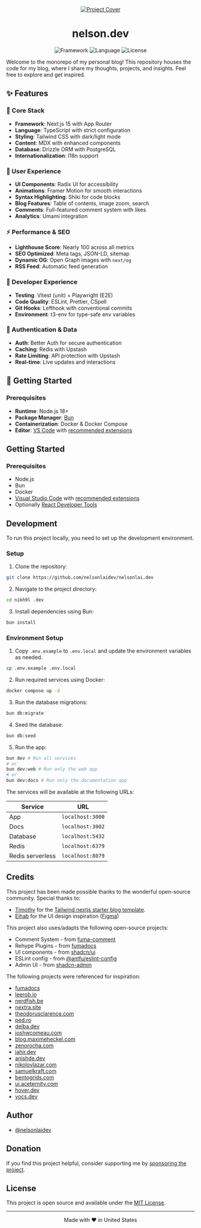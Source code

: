 <div align="center">
  <a href="https://nelsonlai.dev">
    <picture>
      <source media="(prefers-color-scheme: dark)" srcset="apps/web/public/images/dark-header.png">
      <img alt="Project Cover" src="apps/web/public/images/light-header.png">
    </picture>
  </a>

  <h1 align="center">
    nelson.dev
  </h1>

  <img src="https://img.shields.io/badge/Next.js-000000.svg?style=for-the-badge&logo=Next.js&labelColor=000" alt="Framework" />
  <img src="https://img.shields.io/github/languages/top/nelsonlaidev/nelsonlai.dev?style=for-the-badge&labelColor=000" alt="Language" />
  <img src="https://img.shields.io/github/license/nelsonlaidev/nelsonlai.dev?style=for-the-badge&labelColor=000" alt="License" />
</div>

Welcome to the monorepo of my personal blog! This repository houses the code for my blog, where I share my thoughts, projects, and insights. Feel free to explore and get inspired.

## ✨ Features

### 🚀 Core Stack
- **Framework**: Next.js 15 with App Router
- **Language**: TypeScript with strict configuration
- **Styling**: Tailwind CSS with dark/light mode
- **Content**: MDX with enhanced components
- **Database**: Drizzle ORM with PostgreSQL
- **Internationalization**: I18n support

### 🎨 User Experience
- **UI Components**: Radix UI for accessibility
- **Animations**: Framer Motion for smooth interactions
- **Syntax Highlighting**: Shiki for code blocks
- **Blog Features**: Table of contents, image zoom, search
- **Comments**: Full-featured comment system with likes
- **Analytics**: Umami integration

### ⚡ Performance & SEO
- **Lighthouse Score**: Nearly 100 across all metrics
- **SEO Optimized**: Meta tags, JSON-LD, sitemap
- **Dynamic OG**: Open Graph images with `next/og`
- **RSS Feed**: Automatic feed generation

### 🔧 Developer Experience
- **Testing**: Vitest (unit) + Playwright (E2E)
- **Code Quality**: ESLint, Prettier, CSpell
- **Git Hooks**: Lefthook with conventional commits
- **Environment**: t3-env for type-safe env variables

### 🔐 Authentication & Data
- **Auth**: Better Auth for secure authentication
- **Caching**: Redis with Upstash
- **Rate Limiting**: API protection with Upstash
- **Real-time**: Live updates and interactions

## 🚀 Getting Started

### Prerequisites

- **Runtime**: Node.js 18+ 
- **Package Manager**: [Bun](https://bun.sh)
- **Containerization**: Docker & Docker Compose
- **Editor**: [VS Code](https://code.visualstudio.com/) with [recommended extensions](.vscode/extensions.json)

## Getting Started

### Prerequisites

- Node.js
- Bun
- Docker
- [Visual Studio Code](https://code.visualstudio.com/) with [recommended extensions](.vscode/extensions.json)
- Optionally [React Developer Tools](https://chrome.google.com/webstore/detail/react-developer-tools/fmkadmapgofadopljbjfkapdkoienihi?hl=en)

## Development

To run this project locally, you need to set up the development environment.

### Setup

1. Clone the repository:

```bash
git clone https://github.com/nelsonlaidev/nelsonlai.dev
```

2. Navigate to the project directory:

```bash
cd nikh9l .dev
```

3. Install dependencies using Bun:

```bash
bun install
```

### Environment Setup

1. Copy `.env.example` to `.env.local` and update the environment variables as needed.

```bash
cp .env.example .env.local
```

2. Run required services using Docker:

```bash
docker compose up -d
```

3. Run the database migrations:

```bash
bun db:migrate
```

4. Seed the database:

```bash
bun db:seed
```

5. Run the app:

```bash
bun dev # Run all services
# or
bun dev:web # Run only the web app
# or
bun dev:docs # Run only the documentation app
```

The services will be available at the following URLs:

| Service          | URL              |
| ---------------- | ---------------- |
| App              | `localhost:3000` |
| Docs             | `localhost:3002` |
| Database         | `localhost:5432` |
| Redis            | `localhost:6379` |
| Redis serverless | `localhost:8079` |

## Credits

This project has been made possible thanks to the wonderful open-source community. Special thanks to:

- [Timothy](https://www.timlrx.com/) for the [Tailwind nextjs starter blog template](https://github.com/timlrx/tailwind-nextjs-starter-blog).
- [Eihab](https://www.eihabkhan.com/) for the UI design inspiration ([Figma](https://www.figma.com/community/file/1266863403759514317/geist-ui-kit-for-figma))

This project also uses/adapts the following open-source projects:

- Comment System - from [fuma-comment](https://github.com/fuma-nama/fuma-comment)
- Rehype Plugins - from [fumadocs](https://github.com/fuma-nama/fumadocs)
- UI components - from [shadcn/ui](https://github.com/shadcn-ui/ui)
- ESLint config - from [@antfu/eslint-config](https://github.com/antfu/eslint-config)
- Admin UI - from [shadcn-admin](https://github.com/satnaing/shadcn-admin)

The following projects were referenced for inspiration:

- [fumadocs](https://fumadocs.vercel.app/)
- [leerob.io](https://leerob.io/)
- [nerdfish.be](https://www.nerdfish.be/)
- [nextra.site](https://nextra.site/)
- [theodorusclarence.com](https://theodorusclarence.com/)
- [ped.ro](https://ped.ro/)
- [delba.dev](https://delba.dev/)
- [joshwcomeau.com](https://www.joshwcomeau.com/)
- [blog.maximeheckel.com](https://blog.maximeheckel.com/)
- [zenorocha.com](https://zenorocha.com/)
- [jahir.dev](https://jahir.dev/)
- [anishde.dev](https://anishde.dev/)
- [nikolovlazar.com](https://nikolovlazar.com/)
- [samuelkraft.com](https://samuelkraft.com/)
- [bentogrids.com](https://bentogrids.com/)
- [ui.aceternity.com](https://ui.aceternity.com/)
- [hover.dev](https://www.hover.dev/)
- [vocs.dev](https://vocs.dev/)

## Author

- [@nelsonlaidev](https://github.com/nelsonlaidev)

## Donation

If you find this project helpful, consider supporting me by [sponsoring the project](https://github.com/sponsors/nelsonlaidev).

## License

This project is open source and available under the [MIT License](LICENSE).

---

<p align="center">
Made with ❤️ in United States
</p>

